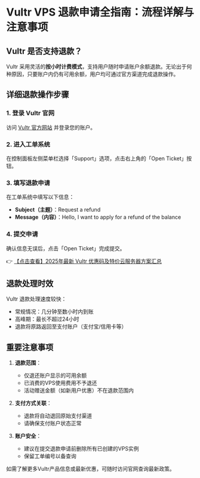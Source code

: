 # Vultr VPS 退款申请全指南：流程详解与注意事项

## Vultr 是否支持退款？

Vultr 采用灵活的**按小时计费模式**，支持用户随时申请账户余额退款。无论出于何种原因，只要账户内仍有可用余额，用户均可通过官方渠道完成退款操作。

## 详细退款操作步骤

### 1. 登录 Vultr 官网
访问 [Vultr 官方网站](https://bit.ly/VuLtr) 并登录您的账户。

### 2. 进入工单系统
在控制面板左侧菜单栏选择「Support」选项，点击右上角的「Open Ticket」按钮。

### 3. 填写退款申请
在工单系统中填写以下信息：
- **Subject（主题）**：Request a refund
- **Message（内容）**：Hello, I want to apply for a refund of the balance

### 4. 提交申请
确认信息无误后，点击「Open Ticket」完成提交。

👉 [【点击查看】2025年最新 Vultr 优惠码及特价云服务器方案汇总](https://bit.ly/VuLtr)

## 退款处理时效
Vultr 退款处理速度较快：
- 常规情况：几分钟至数小时内到账
- 高峰期：最长不超过24小时
- 退款将原路返回至支付账户（支付宝/信用卡等）

## 重要注意事项
1. **退款范围**：
   - 仅退还账户显示的可用余额
   - 已消费的VPS使用费用不予退还
   - 活动赠送金额（如新用户优惠）不在退款范围内

2. **支付方式关联**：
   - 退款将自动退回原始支付渠道
   - 请确保支付账户状态正常

3. **账户安全**：
   - 建议在提交退款申请前删除所有已创建的VPS实例
   - 保留工单编号以备查询

如需了解更多Vultr产品信息或最新优惠，可随时访问官网查询最新政策。